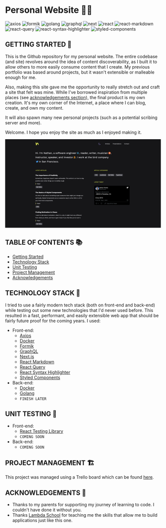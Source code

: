 # Personal Website 🤌🏻

![axios](https://img.shields.io/badge/axios-%5E0.21.1-yellow) ![formik](https://img.shields.io/badge/formik-%5E2.2.6-green) ![golang](https://img.shields.io/badge/golang-1.16.3-blue) ![graphql](https://img.shields.io/badge/graphql-%5E15.4.0-red) ![next](https://img.shields.io/badge/next-10.0.2-yellowgreen) ![react](https://img.shields.io/badge/react-17.0.1-blue) ![react-markdown](https://img.shields.io/badge/react--markdown-%5E5.0.3-lightgrey) ![react-query](https://img.shields.io/badge/react--query-%5E3.5.14-pink) ![react-syntax-highlighter](https://img.shields.io/badge/react--syntax--highlighter-%5E15.4.3-green) ![styled-components](https://img.shields.io/badge/styled--components-%5E5.2.1-red)

## GETTING STARTED 💭

This is the Github repository for my personal website. The entire codebase (and site) revolves around the idea of content discoverability, as I built it to allow others to more easily consume content that I create. My previous portfolio was based around projects, but it wasn't extensible or malleable enough for me.

Also, making this site gave me the opportunity to really stretch out and craft a site that felt was mine. While I've borrowed inspiration from multiple places (see [acknowledgements section](#acknwoledgements)), the final product is my own creation. It's my own corner of the Internet, a place where I can blog, create, and own my content.

It will also spawn many new personal projects (such as a potential scribing server and more).

Welcome. I hope you enjoy the site as much as I enjoyed making it.

![Website screenshot](./assets/website-screenshot.png)

## TABLE OF CONTENTS 📚

- [Getting Started](#getting-started)
- [Technology Stack](#technology-stack)
- [Unit Testing](#unit-testing)
- [Project Management](#project-management)
- [Acknowledgements](#acknowledgements)

## TECHNOLOGY STACK 🐋

I tried to use a fairly modern tech stack (both on front-end and back-end) while testing out some new technologies that I'd never used before. This resulted in a fast, performant, and easily extensible web app that should be fairly future proof for the coming years. I used:

- Front-end:
  - [Axios](https://www.npmjs.com/package/axios)
  - [Docker](https://www.docker.com/)
  - [Formik](https://formik.org/)
  - [GraphQL](https://github.com/graphql/graphql-js)
  - [Next.js](https://nextjs.org/)
  - [React Markdown](https://github.com/remarkjs/react-markdown)
  - [React Query](https://react-query.tanstack.com/)
  - [React Syntax Highlighter](https://github.com/react-syntax-highlighter/react-syntax-highlighter)
  - [Styled Components](https://styled-components.com/)
- Back-end:
  - [Docker](https://www.docker.com/)
  - [Golang](https://go.dev/)
  - `FINISH LATER`

## UNIT TESTING 🧪

- Front-end:
  - [React Testing Library](https://testing-library.com/)
  - `COMING SOON`
- Back-end:
  - `COMING SOON`

## PROJECT MANAGEMENT 🏗

This project was managed using a Trello board which can be found [here](https://trello.com/b/jrhKtCs4/personal-portfolio-v2).

## ACKNOWLEDGEMENTS 🎉

- Thanks to my parents for supporting my journey of learning to code. I couldn't have done it without you.
- Thanks [Lambda School](https://lambdaschool.com/) for teaching me the skills that allow me to build applications just like this one.
